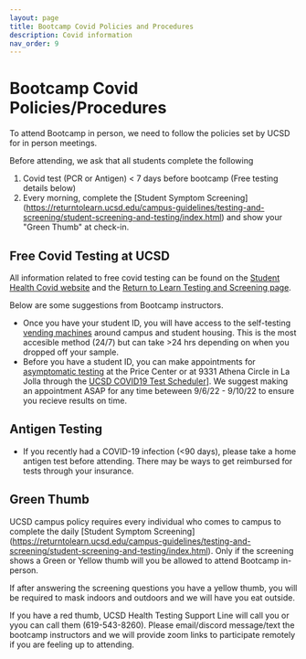 ```yaml
---
layout: page
title: Bootcamp Covid Policies and Procedures
description: Covid information
nav_order: 9
---
```


# Bootcamp Covid Policies/Procedures

To attend Bootcamp in person, we need to follow the policies set by UCSD for in person meetings. 

Before attending, we ask that all students complete the following
1. Covid test (PCR or Antigen) < 7 days before bootcamp (Free testing details below)
2. Every morning, complete the [Student Symptom Screening] (https://returntolearn.ucsd.edu/campus-guidelines/testing-and-screening/student-screening-and-testing/index.html) and show your "Green Thumb" at check-in.

## Free Covid Testing at UCSD

All information related to free covid testing can be found on the [Student Health Covid website](https://studenthealth.ucsd.edu/appointments/covid.html) and the [Return to Learn Testing and Screening page](https://returntolearn.ucsd.edu/campus-guidelines/testing-and-screening/index.html). 

Below are some suggestions from Bootcamp instructors.
- Once you have your student ID, you will have access to the self-testing [vending machines](https://returntolearn.ucsd.edu/campus-guidelines/testing-and-screening/index.html#Vending-machine-locations) around campus and student housing. This is the most accesible method (24/7) but can take >24 hrs depending on when you dropped off your sample. 
- Before you have a student ID, you can make appointments for [asymptomatic testing](https://returntolearn.ucsd.edu/campus-guidelines/testing-and-screening/student-screening-and-testing/index.html#Make-an-Appointment-for-Provide) at the Price Center or at 9331 Athena Circle in La Jolla through the [UCSD COVID19 Test Scheduler](https://covid19testing.ucsd.edu/?Symptom=asymptom&Location=campus)]. We suggest making an appointment ASAP for any time beteween 9/6/22 - 9/10/22 to ensure you recieve results on time.

## Antigen Testing
- If you recently had a COVID-19 infection (<90 days), please take a home antigen test before attending. There may be ways to get reimbursed for tests through your insurance. 

## Green Thumb

UCSD campus policy requires every individual who comes to campus to complete the daily [Student Symptom Screening] (https://returntolearn.ucsd.edu/campus-guidelines/testing-and-screening/student-screening-and-testing/index.html). Only if the screening shows a Green or Yellow thumb will you be allowed to attend Bootcamp in-person. 

If after answering the screening questions you have a yellow thumb, you will be required to mask indoors and outdoors and we will have you eat outside. 

If you have a red thumb, UCSD Health Testing Support Line will call you or yyou can call them (619-543-8260). Please email/discord message/text the bootcamp instructors and we will provide zoom links to participate remotely if you are feeling up to attending.
  
